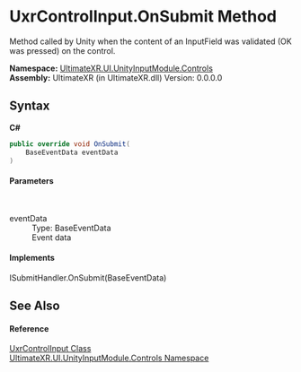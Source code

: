 # UxrControlInput.OnSubmit Method 
 

Method called by Unity when the content of an InputField was validated (OK was pressed) on the control.

**Namespace:**&nbsp;<a href="N_UltimateXR_UI_UnityInputModule_Controls">UltimateXR.UI.UnityInputModule.Controls</a><br />**Assembly:**&nbsp;UltimateXR (in UltimateXR.dll) Version: 0.0.0.0

## Syntax

**C#**<br />
``` C#
public override void OnSubmit(
	BaseEventData eventData
)
```


#### Parameters
&nbsp;<dl><dt>eventData</dt><dd>Type: BaseEventData<br />Event data</dd></dl>

#### Implements
ISubmitHandler.OnSubmit(BaseEventData)<br />

## See Also


#### Reference
<a href="T_UltimateXR_UI_UnityInputModule_Controls_UxrControlInput">UxrControlInput Class</a><br /><a href="N_UltimateXR_UI_UnityInputModule_Controls">UltimateXR.UI.UnityInputModule.Controls Namespace</a><br />